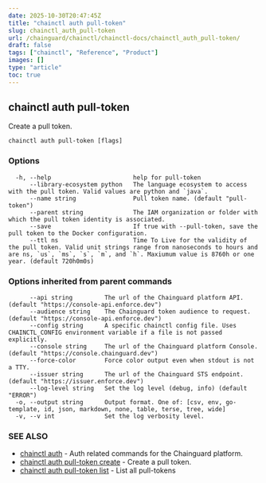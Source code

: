 ```yaml
---
date: 2025-10-30T20:47:45Z
title: "chainctl auth pull-token"
slug: chainctl_auth_pull-token
url: /chainguard/chainctl/chainctl-docs/chainctl_auth_pull-token/
draft: false
tags: ["chainctl", "Reference", "Product"]
images: []
type: "article"
toc: true
---
```

## chainctl auth pull-token

Create a pull token.

```
chainctl auth pull-token [flags]
```

### Options

```
  -h, --help                       help for pull-token
      --library-ecosystem python   The language ecosystem to access with the pull token. Valid values are python and `java`.
      --name string                Pull token name. (default "pull-token")
      --parent string              The IAM organization or folder with which the pull token identity is associated.
      --save                       If true with --pull-token, save the pull token to the Docker configuration.
      --ttl ns                     Time To Live for the validity of the pull token. Valid unit strings range from nanoseconds to hours and are ns, `us`, `ms`, `s`, `m`, and `h`. Maxiumum value is 8760h or one year. (default 720h0m0s)
```

### Options inherited from parent commands

```
      --api string         The url of the Chainguard platform API. (default "https://console-api.enforce.dev")
      --audience string    The Chainguard token audience to request. (default "https://console-api.enforce.dev")
      --config string      A specific chainctl config file. Uses CHAINCTL_CONFIG environment variable if a file is not passed explicitly.
      --console string     The url of the Chainguard platform Console. (default "https://console.chainguard.dev")
      --force-color        Force color output even when stdout is not a TTY.
      --issuer string      The url of the Chainguard STS endpoint. (default "https://issuer.enforce.dev")
      --log-level string   Set the log level (debug, info) (default "ERROR")
  -o, --output string      Output format. One of: [csv, env, go-template, id, json, markdown, none, table, terse, tree, wide]
  -v, --v int              Set the log verbosity level.
```

### SEE ALSO

* [chainctl auth](/chainguard/chainctl/chainctl-docs/chainctl_auth/)	 - Auth related commands for the Chainguard platform.
* [chainctl auth pull-token create](/chainguard/chainctl/chainctl-docs/chainctl_auth_pull-token_create/)	 - Create a pull token.
* [chainctl auth pull-token list](/chainguard/chainctl/chainctl-docs/chainctl_auth_pull-token_list/)	 - List all pull-tokens


